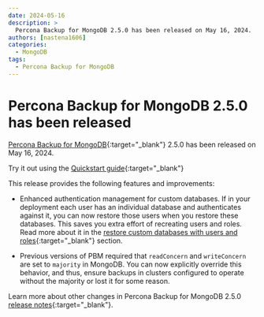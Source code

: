 ```yaml
---
date: 2024-05-16
description: >
  Percona Backup for MongoDB 2.5.0 has been released on May 16, 2024.
authors: [nastena1606]
categories:
  - MongoDB
tags:
  - Percona Backup for MongoDB
---
```


# Percona Backup for MongoDB 2.5.0 has been released

<!-- more -->

[Percona Backup for MongoDB](https://docs.percona.com/percona-backup-mongodb/index.html){:target="_blank"} 2.5.0 has been released on May 16, 2024. 

Try it out using the [Quickstart guide](https://docs.percona.com/percona-backup-mongodb/installation.html){:target="_blank"} 

This release provides the following features and improvements:

* Enhanced authentication management for custom databases. If in your deployment each user has an individual database and authenticates against it, you can now restore those users when you restore these databases. This saves you extra effort of recreating users and roles. Read more about it in the [restore custom databases with users and roles](https://docs.percona.com/percona-backup-mongodb/features/selective-backup.html#restore-a-database-with-users-and-roles){:target="_blank"} section. 

* Previous versions of PBM required that `readConcern` and `writeConcern` are set to `majority` in MongoDB. You can now explicitly override this behavior, and thus, ensure backups in clusters configured to operate without the majority or lost it for some reason.

Learn more about other changes in Percona Backup for MongoDB 2.5.0 [release notes](https://docs.percona.com/percona-backup-mongodb/release-notes/2.5.0.html){:target="_blank"}.

